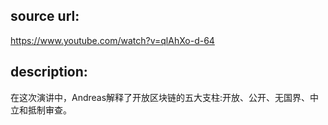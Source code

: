 ## source url:

https://www.youtube.com/watch?v=qlAhXo-d-64

## description:

在这次演讲中，Andreas解释了开放区块链的五大支柱:开放、公开、无国界、中立和抵制审查。